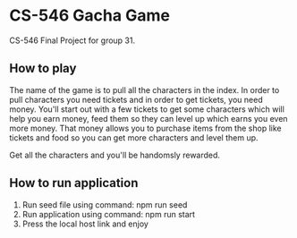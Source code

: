 # CS-546 Gacha Game
CS-546 Final Project for group 31.

## How to play
The name of the game is to pull all the characters in the index. In order to pull characters you need tickets and in order to get tickets, you need money. You'll start out with a few tickets to get some characters which will help you earn money, feed them so they can level up which earns you even more money. That money allows you to purchase items from the shop like tickets and food so you can get more characters and level them up.

Get all the characters and you'll be handomsly rewarded.

## How to run application 
1. Run seed file using command: npm run seed 
2. Run application using command: npm run start 
3. Press the local host link and enjoy 